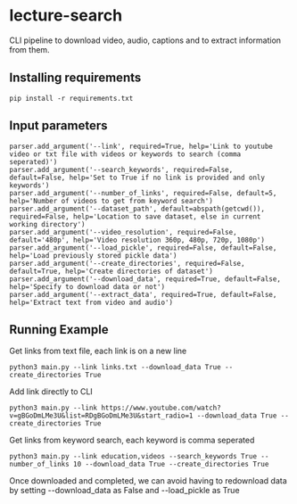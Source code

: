 # lecture-search

CLI pipeline to download video, audio, captions and to extract information from them.

## Installing requirements

```
pip install -r requirements.txt
```

## Input parameters 

```
parser.add_argument('--link', required=True, help='Link to youtube video or txt file with videos or keywords to search (comma seperated)')
parser.add_argument('--search_keywords', required=False, default=False, help='Set to True if no link is provided and only keywords')
parser.add_argument('--number_of_links', required=False, default=5, help='Number of videos to get from keyword search')
parser.add_argument('--dataset_path', default=abspath(getcwd()), required=False, help='Location to save dataset, else in current working directory')
parser.add_argument('--video_resolution', required=False, default='480p', help='Video resolution 360p, 480p, 720p, 1080p')
parser.add_argument('--load_pickle', required=False, default=False, help='Load previously stored pickle data')
parser.add_argument('--create_directories', required=False, default=True, help='Create directories of dataset')
parser.add_argument('--download_data', required=True, default=False, help='Specify to download data or not')
parser.add_argument('--extract_data', required=True, default=False, help='Extract text from video and audio')
```

## Running Example 

Get links from text file, each link is on a new line
```
python3 main.py --link links.txt --download_data True --create_directories True 
```

Add link directly to CLI
```
python3 main.py --link https://www.youtube.com/watch?v=gBGoDmLMe3U&list=RDgBGoDmLMe3U&start_radio=1 --download_data True --create_directories True 
```

Get links from keyword search, each keyword is comma seperated
```
python3 main.py --link education,videos --search_keywords True --number_of_links 10 --download_data True --create_directories True 
```


Once downloaded and completed, we can avoid having to redownload data by setting --download_data as False and --load_pickle as True



